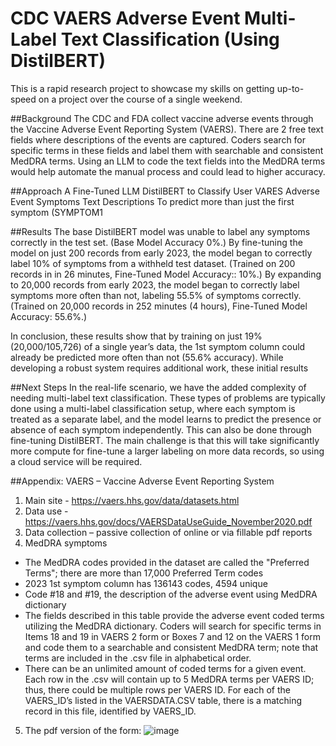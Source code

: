 # CDC VAERS Adverse Event Multi-Label Text Classification (Using DistilBERT)
This is a rapid research project to showcase my skills on getting up-to-speed on a project over the course of a single weekend.

##Background
The CDC and FDA collect vaccine adverse events through the Vaccine Adverse Event Reporting System (VAERS). There are 2 free text fields where descriptions of the events are captured. Coders search for specific terms in these fields and label them with searchable and consistent MedDRA terms. Using an LLM to code the text fields into the MedDRA terms would help automate the manual process and could lead to higher accuracy.

##Approach
A Fine-Tuned LLM DistilBERT to Classify User VARES Adverse Event Symptoms Text Descriptions To predict more than just the first symptom (SYMPTOM1

##Results
The base DistilBERT model was unable to label any symptoms correctly in the test set. 
(Base Model Accuracy 0%.)
By fine-tuning the model on just 200 records from early 2023, the model began to correctly label 10% of symptoms from a withheld test dataset. 
(Trained on 200 records in in 26 minutes, Fine-Tuned Model Accuracy:: 10%.)
By expanding to 20,000 records from early 2023, the model began to correctly label symptoms more often than not, labeling 55.5% of symptoms correctly.
(Trained on 20,000 records in 252 minutes (4 hours), Fine-Tuned Model Accuracy: 55.6%.)

In conclusion, these results show that by training on just 19% (20,000/105,726) of a single year’s data, the 1st symptom column could already be predicted more often than not (55.6% accuracy). While developing a robust system requires additional work, these initial results  

##Next Steps
In the real-life scenario, we have the added complexity of needing multi-label text classification. These types of problems are typically done using a multi-label classification setup, where each symptom is treated as a separate label, and the model learns to predict the presence or absence of each symptom independently. This can also be done through fine-tuning DistilBERT. The main challenge is that this will take significantly more compute for fine-tune a larger labeling on more data records, so using a cloud service will be required.

##Appendix: VAERS – Vaccine Adverse Event Reporting System 
1.	Main site - https://vaers.hhs.gov/data/datasets.html
2.	Data use - https://vaers.hhs.gov/docs/VAERSDataUseGuide_November2020.pdf
3.	Data collection – passive collection of online or via fillable pdf reports 
4.	MedDRA symptoms
+	The MedDRA codes provided in the dataset are called the "Preferred Terms"; there are more than 17,000 Preferred Term codes
+	2023 1st symptom column has 136143 codes, 4594 unique 
+   Code #18 and #19, the description of the adverse event using MedDRA dictionary
+  The fields described in this table provide the adverse event coded terms utilizing the MedDRA dictionary. Coders will search for specific terms in Items 18 and 19 in VAERS 2 form or Boxes 7 and 12 on the VAERS 1 form and code them to a searchable and consistent MedDRA term; note that terms are included in the .csv file in alphabetical order. 
+  There can be an unlimited amount of coded terms for a given event. Each row in the .csv will contain up to 5 MedDRA terms per VAERS ID; thus, there could be multiple rows per VAERS ID. For each of the VAERS_ID’s listed in the VAERSDATA.CSV table, there is a matching record in this file, identified by VAERS_ID.
5.	The pdf version of the form:
![image](https://github.com/drew6050/cdc-vaers-llm/assets/102396940/c61b1ca7-7822-44be-b0f8-a83b54a522a3)
